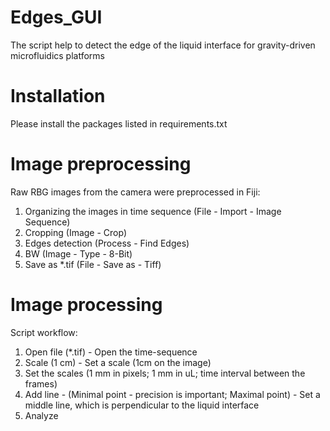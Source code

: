 # Edges_GUI

The script help to detect the edge of the liquid interface for gravity-driven microfluidics platforms

# Installation
Please install the packages listed in requirements.txt

# Image preprocessing
Raw RBG images from the camera were preprocessed in Fiji:
1. Organizing the images in time sequence (File - Import - Image Sequence)
2. Cropping (Image - Crop)
3. Edges detection (Process - Find Edges)
4. BW (Image - Type - 8-Bit)
5. Save as *.tif (File - Save as - Tiff) 
 
# Image processing
Script workflow:
1. Open file (*.tif) - Open the time-sequence
2. Scale (1 cm) - Set a scale (1cm on the image)
3. Set the scales (1 mm in pixels; 1 mm in uL; time interval between the frames)
4. Add line - (Minimal point - precision is important; Maximal point) - Set a middle line, which is perpendicular to the liquid interface
5. Analyze
